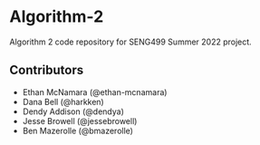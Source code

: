 # Algorithm-2
Algorithm 2 code repository for SENG499 Summer 2022 project.

## Contributors
- Ethan McNamara (@ethan-mcnamara)
- Dana Bell (@harkken)
- Dendy Addison (@dendya)
- Jesse Browell (@jessebrowell)
- Ben Mazerolle (@bmazerolle)
